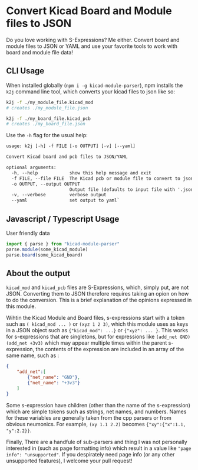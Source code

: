 # Convert Kicad Board and Module files to JSON

Do you love working with S-Expressions? Me either. Convert board and module
files to JSON or YAML and use your favorite tools to work with board and
module file data!

## CLI Usage

When installed globally (`npm i -g kicad-module-parser`), npm installs the
`k2j` command line tool, which converts your kicad files to json like so:

```sh
k2j -f ./my_module_file.kicad_mod
# creates ./my_module_file.json

k2j -f ./my_board_file.kicad_pcb
# creates ./my_board_file.json
```

Use the `-h` flag for the usual help:

```txt
usage: k2j [-h] -f FILE [-o OUTPUT] [-v] [--yaml]

Convert Kicad board and pcb files to JSON/YAML

optional arguments:
  -h, --help            show this help message and exit
  -f FILE, --file FILE  The Kicad pcb or module file to convert to json
  -o OUTPUT, --output OUTPUT
                        Output file (defaults to input file with '.json' or '.yaml' extension)
  -v, --verbose         verbose output
  --yaml                set output to yaml`
```

## Javascript / Typescript Usage

User friendly data

```ts
import { parse } from "kicad-module-parser"
parse.module(some_kicad_module)
parse.board(some_kicad_board)
```

## About the output

`kicad_mod` and `kicad_pcb` files are S-Expressions, which, simply put, are
not JSON. Converting them to JSON therefore requires taking an opion on how
to do the conversion. This is a brief explanation of the opinions expressed
in this module.

Wihtin the Kicad Module and Board files, s-expressions start with a token
such as `( kicad_mod ... )` or `(xyz 1 2 3)`, which this module uses as keys
in a JSON object such as `{"kicad_mod": ...}` or `{"xyz": ... }`. This works
for s-expressions that are singletons, but for expressions like `(add_net
GND) (add_net +3v3)` which may appear multiple times within the parent
s-expression, the contents of the expression are included in an array of the
same name, such as :

```json
{
    "add_net":[
        {"net_name": "GND"},
        {"net_name": "+3v3"}
    ]
}
```

Some s-expression have children (other than the name of the s-expression)
which are simple tokens such as strings, net names, and numbers. Names for
these variables are generally taken from the cpp parsers or from obvious
neumonics. For example, `(xy 1.1 2.2)` becomes `{"xy":{"x":1.1, "y":2.2}}`.

Finally, There are a handfule of sub-parsers and thing I was not personally
interested in (such as page formatting info) which result in a value like
`"page info": "unsupported"`. If you despirately need page info (or any other
unsupported features), I welcome your pull request!
